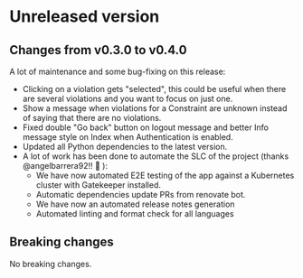 # Unreleased version

## Changes from v0.3.0 to v0.4.0

A lot of maintenance and some bug-fixing on this release:

- Clicking on a violation gets "selected", this could be useful when there are several violations and you want to focus on just one.
- Show a message when violations for a Constraint are unknown instead of saying that there are no violations.
- Fixed double "Go back" button on logout message and better Info message style on Index when Authentication is enabled.
- Updated all Python dependencies to the latest version.
- A lot of work has been done to automate the SLC of the project (thanks @angelbarrera92!! 🎉 ):
  - We have now automated E2E testing of the app against a Kubernetes cluster with Gatekeeper installed.
  - Automatic dependencies update PRs from renovate bot.
  - We have now an automated release notes generation
  - Automated linting and format check for all languages

## Breaking changes

No breaking changes.
